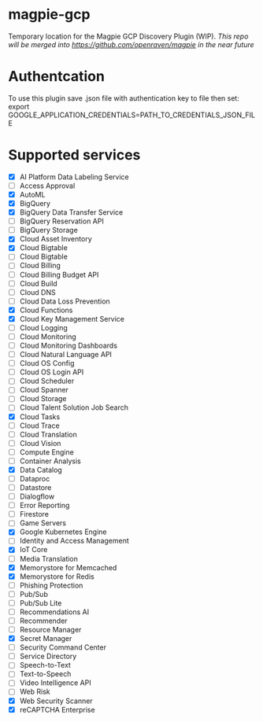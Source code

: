 # magpie-gcp
Temporary location for the Magpie GCP Discovery Plugin (WIP).  *This repo will be merged into https://github.com/openraven/magpie in the near future*

# Authentcation
To use this plugin save .json file with authentication key to file then set:
export GOOGLE_APPLICATION_CREDENTIALS=PATH_TO_CREDENTIALS_JSON_FILE

# Supported services
- [x]  AI Platform Data Labeling Service
- [ ]  Access Approval
- [x]  AutoML
- [x]  BigQuery
- [x]  BigQuery Data Transfer Service
- [ ]  BigQuery Reservation API
- [ ]  BigQuery Storage
- [x]  Cloud Asset Inventory
- [x]  Cloud Bigtable
- [ ]  Cloud Bigtable
- [ ]  Cloud Billing
- [ ]  Cloud Billing Budget API
- [ ]  Cloud Build
- [ ]  Cloud DNS
- [ ]  Cloud Data Loss Prevention
- [x]  Cloud Functions
- [x]  Cloud Key Management Service
- [ ]  Cloud Logging
- [ ]  Cloud Monitoring
- [ ]  Cloud Monitoring Dashboards
- [ ]  Cloud Natural Language API
- [ ]  Cloud OS Config
- [ ]  Cloud OS Login API
- [ ]  Cloud Scheduler
- [ ]  Cloud Spanner
- [ ]  Cloud Storage
- [ ]  Cloud Talent Solution Job Search
- [x]  Cloud Tasks
- [ ]  Cloud Trace
- [ ]  Cloud Translation
- [ ]  Cloud Vision
- [ ]  Compute Engine
- [ ]  Container Analysis
- [x]  Data Catalog
- [ ]  Dataproc
- [ ]  Datastore
- [ ]  Dialogflow
- [ ]  Error Reporting
- [ ]  Firestore
- [ ]  Game Servers
- [x]  Google Kubernetes Engine
- [ ]  Identity and Access Management
- [x]  IoT Core
- [ ]  Media Translation
- [x]  Memorystore for Memcached
- [x]  Memorystore for Redis
- [ ]  Phishing Protection
- [ ]  Pub/Sub
- [ ]  Pub/Sub Lite
- [ ]  Recommendations AI
- [ ]  Recommender
- [ ]  Resource Manager
- [x]  Secret Manager
- [ ]  Security Command Center
- [ ]  Service Directory
- [ ]  Speech-to-Text
- [ ]  Text-to-Speech
- [ ]  Video Intelligence API
- [ ]  Web Risk
- [x]  Web Security Scanner
- [x]  reCAPTCHA Enterprise
